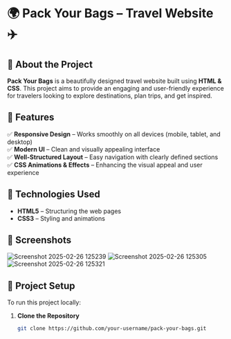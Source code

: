 # 🌍 Pack Your Bags – Travel Website ✈️  

## 📌 About the Project  
**Pack Your Bags** is a beautifully designed travel website built using **HTML & CSS**. This project aims to provide an engaging and user-friendly experience for travelers looking to explore destinations, plan trips, and get inspired.  

## 🎨 Features  
✅ **Responsive Design** – Works smoothly on all devices (mobile, tablet, and desktop)  
✅ **Modern UI** – Clean and visually appealing interface  
✅ **Well-Structured Layout** – Easy navigation with clearly defined sections  
✅ **CSS Animations & Effects** – Enhancing the visual appeal and user experience  

## 🚀 Technologies Used  
- **HTML5** – Structuring the web pages  
- **CSS3** – Styling and animations  

## 📸 Screenshots  
![Screenshot 2025-02-26 125239](https://github.com/user-attachments/assets/7fdafe05-e213-4068-842c-ddc007a07e26)
![Screenshot 2025-02-26 125305](https://github.com/user-attachments/assets/afd7f10a-6e69-4fcc-9ca2-f88da1b49bce)
![Screenshot 2025-02-26 125321](https://github.com/user-attachments/assets/def566f2-22e8-40f5-bfb9-8e9f829ebc3c)



## 📂 Project Setup  
To run this project locally:  
1. **Clone the Repository**  
   ```bash
   git clone https://github.com/your-username/pack-your-bags.git
